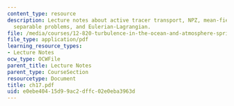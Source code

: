```yaml
---
content_type: resource
description: Lecture notes about active tracer transport, NPZ, mean-field approach,
  separable problems, and Eulerian-Lagrangian.
file: /media/courses/12-820-turbulence-in-the-ocean-and-atmosphere-spring-2006/e0ebe40415d99ac2dffc02e0eba3963d_ch17.pdf
file_type: application/pdf
learning_resource_types:
- Lecture Notes
ocw_type: OCWFile
parent_title: Lecture Notes
parent_type: CourseSection
resourcetype: Document
title: ch17.pdf
uid: e0ebe404-15d9-9ac2-dffc-02e0eba3963d
---
```

